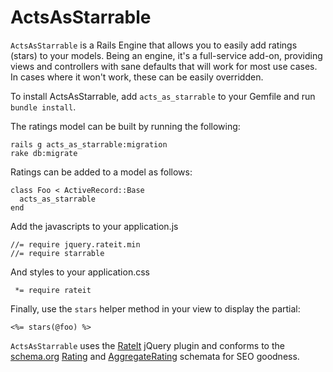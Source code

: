# ActsAsStarrable

`ActsAsStarrable` is a Rails Engine that allows you to easily add ratings (stars) to your models. Being an engine, it's a full-service add-on, providing views and controllers with sane defaults that will work for most use cases. In cases where it won't work, these can be easily overridden.

To install ActsAsStarrable, add `acts_as_starrable` to your Gemfile and run `bundle install`.

The ratings model can be built by running the following:

    rails g acts_as_starrable:migration
    rake db:migrate

Ratings can be added to a model as follows:

    class Foo < ActiveRecord::Base
      acts_as_starrable
    end

Add the javascripts to your application.js

    //= require jquery.rateit.min
    //= require starrable

And styles to your application.css

     *= require rateit

Finally, use the `stars` helper method in your view to display the partial:

    <%= stars(@foo) %>

`ActsAsStarrable` uses the [RateIt](http://rateit.codeplex.com) jQuery plugin and conforms to the [schema.org](http://schema.org) [Rating](http://schema.org/Rating) and [AggregateRating](http://schema.org/AggregateRating) schemata for SEO goodness.
